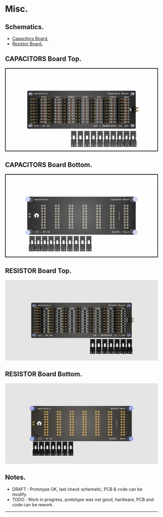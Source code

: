 # Misc.

## Schematics.

- [Capacitors Board.](https://github.com/tronixio/misc/blob/main/Kicad/capacitors/extras/schematic.pdf)
- [Resistor Board.](https://github.com/tronixio/misc/blob/main/Kicad/resistor/extras/schematic.pdf)

## CAPACITORS Board Top.

![CAPACITORS Board Top.](https://github.com/tronixio/misc/blob/main/Kicad/capacitors/extras/top.png)

## CAPACITORS Board Bottom.

![CAPACITORS Board Bottom.](https://github.com/tronixio/misc/blob/main/Kicad/capacitors/extras/bottom.png)

## RESISTOR Board Top.

![RESISTOR Board Top.](https://github.com/tronixio/misc/blob/main/Kicad/resistor/extras/top.png)

## RESISTOR Board Bottom.

![RESISTOR Board Bottom.](https://github.com/tronixio/misc/blob/main/Kicad/resistor/extras/bottom.png)

## Notes.

- DRAFT : Prototype OK, last check schematic, PCB & code can be modify.
- TODO : Work in progress, prototype was not good, hardware, PCB and code can be rework.

---
